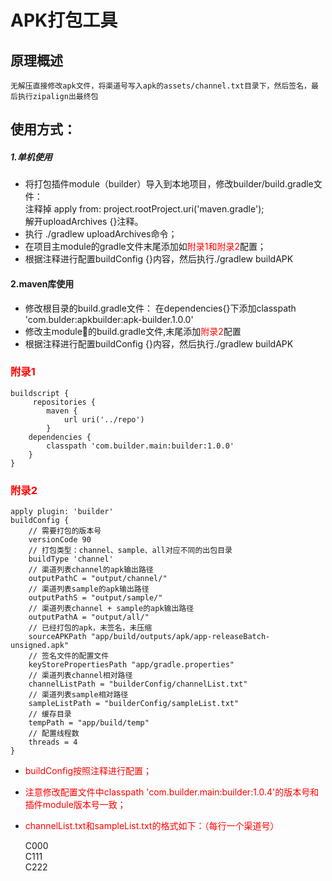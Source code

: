 # APK打包工具

## 原理概述
    无解压直接修改apk文件，将渠道号写入apk的assets/channel.txt目录下，然后签名，最后执行zipalign出最终包

## 使用方式：
##### 1.单机使用

- 将打包插件module（builder）导入到本地项目，修改builder/build.gradle文件：    
    注释掉 apply from: project.rootProject.uri('maven.gradle');    
    解开uploadArchives {}注释。
- 执行 ./gradlew uploadArchives命令；
- 在项目主module的gradle文件末尾添加如<font color=red>附录1和附录2</font>配置；
- 根据注释进行配置buildConfig {}内容，然后执行./gradlew buildAPK

#### 2.maven库使用

- 修改根目录的build.gradle文件：
    在dependencies{}下添加classpath 'com.bulder:apkbuilder:apk-builder.1.0.0'
- 修改主module的build.gradle文件,末尾添加<font color=red>附录2</font>配置
- 根据注释进行配置buildConfig {}内容，然后执行./gradlew buildAPK




<font color=red><h3>附录1</h3></font>


    buildscript {
         repositories {
            maven {
                url uri('../repo')
            }
        dependencies {
            classpath 'com.builder.main:builder:1.0.0'
        }
    }    

<font color=red><h3>附录2</h3></font>    

    apply plugin: 'builder'
    buildConfig {
        // 需要打包的版本号
        versionCode 90
        // 打包类型：channel、sample、all对应不同的出包目录
        buildType 'channel'
        // 渠道列表channel的apk输出路径
        outputPathC = "output/channel/"
        // 渠道列表sample的apk输出路径
        outputPathS = "output/sample/"
        // 渠道列表channel + sample的apk输出路径
        outputPathA = "output/all/"
        // 已经打包的apk，未签名，未压缩
        sourceAPKPath "app/build/outputs/apk/app-releaseBatch-unsigned.apk"
        // 签名文件的配置文件
        keyStorePropertiesPath "app/gradle.properties"
        // 渠道列表channel相对路径
        channelListPath = "builderConfig/channelList.txt"
        // 渠道列表sample相对路径
        sampleListPath = "builderConfig/sampleList.txt"
        // 缓存目录
        tempPath = "app/build/temp"
        // 配置线程数
        threads = 4
    }

- <font color=red>buildConfig按照注释进行配置；</font>
- <font color=red>注意修改配置文件中classpath 'com.builder.main:builder:1.0.4'的版本号和插件module版本号一致；</font>
- <font color=red>channelList.txt和sampleList.txt的格式如下：（每行一个渠道号）</font>

    C000    
    C111    
    C222    




